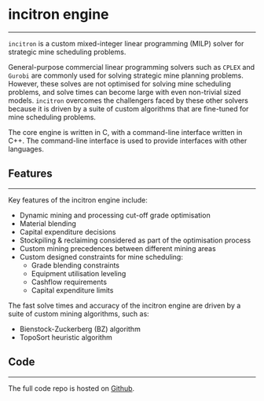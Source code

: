 # incitron engine
--------

`incitron` is a custom mixed-integer linear programming (MILP) solver for strategic mine scheduling problems.

General-purpose commercial linear programming solvers such as `CPLEX` and `Gurobi` are commonly used for solving strategic mine planning problems. However, these solves are not optimised for solving mine scheduling problems, and solve times can become large with even non-trivial sized models. `incitron` overcomes the challengers faced by these other solvers because it is driven by a suite of custom algorithms that are fine-tuned for mine scheduling problems.

The core engine is written in C, with a command-line interface written in C++. The command-line interface is used to provide interfaces with other languages.

## Features
--------

Key features of the incitron engine include:
* Dynamic mining and processing cut-off grade optimisation
* Material blending 
* Capital expenditure decisions
* Stockpiling & reclaiming considered as part of the optimisation process
* Custom mining precedences between different mining areas
* Custom designed constraints for mine scheduling:
  * Grade blending constraints
  * Equipment utilisation leveling
  * Cashflow requirements
  * Capital expenditure limits

The fast solve times and accuracy of the incitron engine are driven by a suite of custom mining algorithms, such as:
* Bienstock-Zuckerberg (BZ) algorithm
* TopoSort heuristic algorithm

## Code
--------

The full code repo is hosted on [Github](https://github.com/iainfullelove/incitron).
